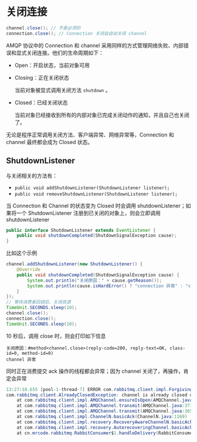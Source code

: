 # 关闭连接

```java
channel.close(); // 不是必须的
connection.close(); // Connection 关闭会自动关闭 channel
```

AMQP 协议中的 Connection 和 channel 采用同样的方式管理网络失败、内部错误和显式关闭连接。他们的生命周期如下：

- Open：开启状态，当前对象可用

- Closing：正在关闭状态

  当前对象被显式调用关闭方法 `shutdown` 。

- Closed：已经关闭状态

  当前对象已经接收到所有的内部对象已完成关闭动作的通知，并且自己也关闭了。

无论是程序正常调用关闭方法、客户端异常、网络异常等，Connection 和 channel 最终都会成为 Closed 状态。

## ShutdownListener 

与关闭相关的方法有：

- `public void addShutdownListener(ShutdownListener listener);`
- `public void removeShutdownListener(ShutdownListener listener);`

当 Connection 和 Channel 的状态变为 Closed 时会调用  shutdownListener；如果将一个 ShutdownListener 注册到已关闭的对象上，则会立即调用 shutdownListener

```java
public interface ShutdownListener extends EventListener {
    public void shutdownCompleted(ShutdownSignalException cause);
}
```

比如这个示例

```java
channel.addShutdownListener(new ShutdownListener() {
    @Override
    public void shutdownCompleted(ShutdownSignalException cause) {
        System.out.println("关闭原因：" + cause.getReason());
        System.out.println(cause.isHardError() ? "connection 异常" : "channel 异常");
    }
});
// 等待消费者回调后，关闭资源
TimeUnit.SECONDS.sleep(10);
channel.close();
connection.close();
TimeUnit.SECONDS.sleep(10);
```

10 秒后，调用 close 时，则会打印如下信息

```
关闭原因：#method<channel.close>(reply-code=200, reply-text=OK, class-id=0, method-id=0)
channel 异常
```

同时正在消费提交 ack 操作的线程都会异常；因为 channel 关闭了，再操作，肯定会异常

```java
13:27:18.655 [pool-1-thread-7] ERROR com.rabbitmq.client.impl.ForgivingExceptionHandler - Consumer cn.mrcode.rabbitmq.RabbitConsumer$1@6533f373 (amq.ctag-AmFm8HfjqayFInEYC3AliA) method handleDelivery for channel AMQChannel(amqp://admin@192.168.4.250:5672/,1) threw an exception for channel AMQChannel(amqp://admin@192.168.4.250:5672/,1)
com.rabbitmq.client.AlreadyClosedException: channel is already closed due to clean channel shutdown; protocol method: #method<channel.close>(reply-code=200, reply-text=OK, class-id=0, method-id=0)
	at com.rabbitmq.client.impl.AMQChannel.ensureIsOpen(AMQChannel.java:228)
	at com.rabbitmq.client.impl.AMQChannel.transmit(AMQChannel.java:371)
	at com.rabbitmq.client.impl.AMQChannel.transmit(AMQChannel.java:365)
	at com.rabbitmq.client.impl.ChannelN.basicAck(ChannelN.java:1169)
	at com.rabbitmq.client.impl.recovery.RecoveryAwareChannelN.basicAck(RecoveryAwareChannelN.java:89)
	at com.rabbitmq.client.impl.recovery.AutorecoveringChannel.basicAck(AutorecoveringChannel.java:436)
	at cn.mrcode.rabbitmq.RabbitConsumer$1.handleDelivery(RabbitConsumer.java:52)
```


